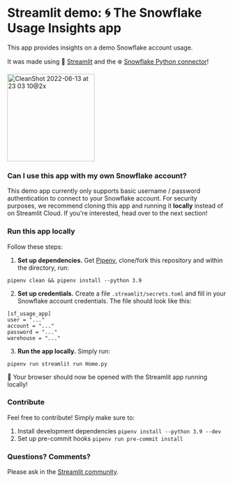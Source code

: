 # Streamlit demo: 🌀 The Snowflake Usage Insights app

This app provides insights on a demo Snowflake account usage.

It was made using :balloon: [Streamlit](https://www.streamlit.io) and the :snowflake: [Snowflake Python connector](https://github.com/snowflakedb/snowflake-connector-python)!

<img width="200" alt="CleanShot 2022-06-13 at 23 03 10@2x" src="https://user-images.githubusercontent.com/7164864/173445058-f2a3302c-a8fc-463f-bed2-0c18155310d0.png">

### Can I use this app with my own Snowflake account?

This demo app currently only supports basic username / password authentication
to connect to your Snowflake account. For security purposes, we recommend cloning this app and running it **locally** instead of on Streamlit Cloud. If you're interested, head over to the next section!

### Run this app locally
Follow these steps:

1. **Set up dependencies.** Get [Pipenv](https://pipenv-fork.readthedocs.io/en/latest/install.html#pragmatic-installation-of-pipenv),
clone/fork this repository and within the directory, run:
```
pipenv clean && pipenv install --python 3.9
```

2. **Set up credentials.** Create a file `.streamlit/secrets.toml` and fill in your Snowflake account
credentials. The file should look like this:
```
[sf_usage_app]
user = "..."
account = "..."
password = "..."
warehouse = "..."
```

3. **Run the app locally.** Simply run:
```
pipenv run streamlit run Home.py
```

🎊 Your browser should now be opened with the Streamlit app running locally!

### Contribute

Feel free to contribute! Simply make sure to:
1. Install development dependencies `pipenv install --python 3.9 --dev`
2. Set up pre-commit hooks `pipenv run pre-commit install`

### Questions? Comments?

Please ask in the [Streamlit community](https://discuss.streamlit.io).
